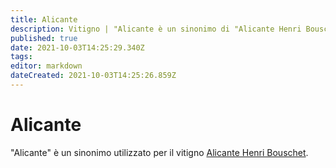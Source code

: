 ```yaml
---
title: Alicante
description: Vitigno | "Alicante è un sinonimo di "Alicante Henri Bouschet"
published: true
date: 2021-10-03T14:25:29.340Z
tags: 
editor: markdown
dateCreated: 2021-10-03T14:25:26.859Z
---
```


# Alicante

"Alicante" è un sinonimo utilizzato per il vitigno [Alicante Henri Bouschet](/vitigni/Francia/alicante-henri-bouschet).